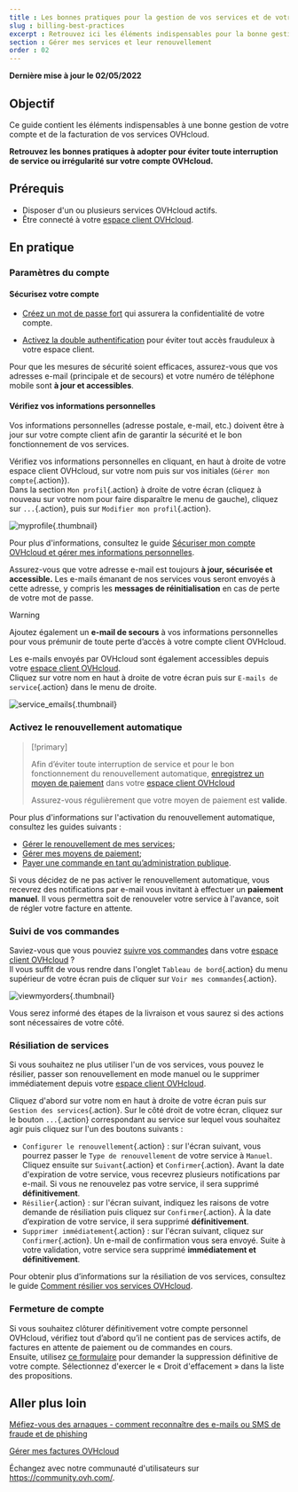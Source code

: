 ```yaml
---
title : Les bonnes pratiques pour la gestion de vos services et de votre compte OVHcloud
slug : billing-best-practices
excerpt : Retrouvez ici les éléments indispensables pour la bonne gestion de vos factures, commandes, moyens de paiement et compte client
section : Gérer mes services et leur renouvellement
order : 02
---
```


**Dernière mise à jour le 02/05/2022**

## Objectif

Ce guide contient les éléments indispensables à une bonne gestion de votre compte et de la facturation de vos services OVHcloud.

**Retrouvez les bonnes pratiques à adopter pour éviter toute interruption de service ou irrégularité sur votre compte OVHcloud.**

## Prérequis

- Disposer d'un ou plusieurs services OVHcloud actifs.
- Être connecté à votre [espace client OVHcloud](https://www.ovh.com/auth/?action=gotomanager&from=https://www.ovh.com/fr/&ovhSubsidiary=fr).

## En pratique

### Paramètres du compte

#### Sécurisez votre compte

- [Créez un mot de passe fort](https://docs.ovh.com/fr/customer/gerer-son-mot-de-passe/#generer-un-bon-mot-de-passe) qui assurera la confidentialité de votre compte.

- [Activez la double authentification](https://docs.ovh.com/fr/customer/securiser-son-compte-avec-une-2FA/) pour éviter tout accès frauduleux à votre espace client.

Pour que les mesures de sécurité soient efficaces, assurez-vous que vos adresses e-mail (principale et de secours) et votre numéro de téléphone mobile sont **à jour et accessibles**.

#### Vérifiez vos informations personnelles

Vos informations personnelles (adresse postale, e-mail, etc.) doivent être à jour sur votre compte client afin de garantir la sécurité et le bon fonctionnement de vos services.

Vérifiez vos informations personnelles en cliquant, en haut à droite de votre espace client OVHcloud, sur votre nom puis sur vos initiales (`Gérer mon compte`{.action}).<br>
Dans la section `Mon profil`{.action} à droite de votre écran (cliquez à nouveau sur votre nom pour faire disparaître le menu de gauche), cliquez sur `...`{.action}, puis sur `Modifier mon profil`{.action}.

![myprofile](images/myprofile.png){.thumbnail}

Pour plus d'informations, consultez le guide [Sécuriser mon compte OVHcloud et gérer mes informations personnelles](https://docs.ovh.com/fr/customer/tout-savoir-sur-identifiant-client/#comment-gerer-mes-informations-personnelles_1).

Assurez-vous que votre adresse e-mail est toujours **à jour, sécurisée et accessible.** Les e-mails émanant de nos services vous seront envoyés à cette adresse, y compris les **messages de réinitialisation** en cas de perte de votre mot de passe.

> [!warning]
>
> Ajoutez également un **e-mail de secours** à vos informations personnelles pour vous prémunir de toute perte d’accès à votre compte client OVHcloud.
>

Les e-mails envoyés par OVHcloud sont également accessibles depuis votre [espace client OVHcloud](https://www.ovh.com/auth/?action=gotomanager&from=https://www.ovh.com/fr/&ovhSubsidiary=fr).<br>
Cliquez sur votre nom en haut à droite de votre écran puis sur `E-mails de service`{.action} dans le menu de droite.

![service_emails](images/service_emails.png){.thumbnail}

### Activez le renouvellement automatique

> [!primary]
>
> Afin d’éviter toute interruption de service et pour le bon fonctionnement du renouvellement automatique, [enregistrez un moyen de paiement](https://docs.ovh.com/fr/billing/manage-payment-methods/) dans votre [espace client OVHcloud](https://www.ovh.com/auth/?action=gotomanager&from=https://www.ovh.com/fr/&ovhSubsidiary=fr)
>
> Assurez-vous régulièrement que votre moyen de paiement est **valide**.
>

Pour plus d'informations sur l'activation du renouvellement automatique, consultez les guides suivants :

- [Gérer le renouvellement de mes services](https://docs.ovh.com/fr/billing/renouvellement-automatique-ovh/);
- [Gérer mes moyens de paiement](https://docs.ovh.com/fr/billing/manage-payment-methods/);
- [Payer une commande en tant qu’administration publique](https://docs.ovh.com/fr/billing/reglement-par-mandat-administratif/).

Si vous décidez de ne pas activer le renouvellement automatique, vous recevrez des notifications par e-mail vous invitant à effectuer un **paiement manuel**. Il vous permettra soit de renouveler votre service à l'avance, soit de régler votre facture en attente.

### Suivi de vos commandes

Saviez-vous que vous pouviez [suivre vos commandes](https://docs.ovh.com/fr/billing/gerer-ses-commandes-ovh/) dans votre [espace client OVHcloud](https://www.ovh.com/auth/?action=gotomanager&from=https://www.ovh.com/fr/&ovhSubsidiary=fr) ?<br>
Il vous suffit de vous rendre dans l'onglet `Tableau de bord`{.action} du menu supérieur de votre écran puis de cliquer sur `Voir mes commandes`{.action}.

![viewmyorders](images/viewmyorders.png){.thumbnail}

Vous serez informé des étapes de la livraison et vous saurez si des actions sont nécessaires de votre côté.

### Résiliation de services

Si vous souhaitez ne plus utiliser l'un de vos services, vous pouvez le résilier, passer son renouvellement en mode manuel ou le supprimer immédiatement depuis votre [espace client OVHcloud](https://www.ovh.com/auth/?action=gotomanager&from=https://www.ovh.com/fr/&ovhSubsidiary=fr).

Cliquez d'abord sur votre nom en haut à droite de votre écran puis sur `Gestion des services`{.action}. Sur le côté droit de votre écran, cliquez sur le bouton `...`{.action} correspondant au service sur lequel vous souhaitez agir puis cliquez sur l'un des boutons suivants :

- `Configurer le renouvellement`{.action} : sur l'écran suivant, vous pourrez passer le `Type de renouvellement` de votre service à `Manuel`. Cliquez ensuite sur `Suivant`{.action} et `Confirmer`{.action}. Avant la date d'expiration de votre service, vous recevrez plusieurs notifications par e-mail. Si vous ne renouvelez pas votre service, il sera supprimé **définitivement**.
- `Résilier`{.action} : sur l'écran suivant, indiquez les raisons de votre demande de résiliation puis cliquez sur `Confirmer`{.action}. À la date d’expiration de votre service, il sera supprimé **définitivement**.
- `Supprimer immédiatement`{.action} : sur l'écran suivant, cliquez sur `Confirmer`{.action}. Un e-mail de confirmation vous sera envoyé. Suite à votre validation, votre service sera supprimé **immédiatement et définitivement**.

Pour obtenir plus d’informations sur la résiliation de vos services, consultez le guide [Comment résilier vos services OVHcloud](https://docs.ovh.com/fr/billing/how-to-cancel-your-services/).

### Fermeture de compte

Si vous souhaitez clôturer définitivement votre compte personnel OVHcloud, vérifiez tout d’abord qu’il ne contient pas de services actifs, de factures en attente de paiement ou de commandes en cours.<br>
Ensuite, utilisez [ce formulaire](https://www.ovh.com/fr/protection-donnees-personnelles/exercer-vos-droits/) pour demander la suppression définitive de votre compte. Sélectionnez d'exercer le « Droit d'effacement » dans la liste des propositions.

## Aller plus loin <a name="gofurther"></a>

[Méfiez-vous des arnaques - comment reconnaître des e-mails ou SMS de fraude et de phishing](https://docs.ovh.com/fr/customer/arnaques-fraude-phishing/)

[Gérer mes factures OVHcloud](https://docs.ovh.com/fr/billing/gerer-factures-ovh/)

Échangez avec notre communauté d'utilisateurs sur <https://community.ovh.com/>.
